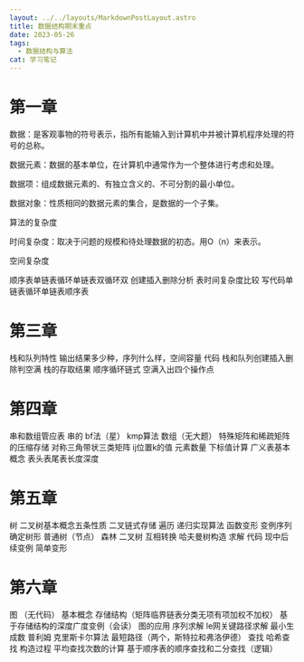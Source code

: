 ```yaml
---
layout: ../../layouts/MarkdownPostLayout.astro
title: 数据结构期末重点
date: 2023-05-26
tags:
  - 数据结构与算法
cat: 学习笔记
---
```


# 第一章

数据：是客观事物的符号表示，指所有能输入到计算机中并被计算机程序处理的符号的总称。

数据元素：数据的基本单位，在计算机中通常作为一个整体进行考虑和处理。

数据项：组成数据元素的、有独立含义的、不可分割的最小单位。

数据对象：性质相同的数据元素的集合，是数据的一个子集。

算法的复杂度

时间复杂度：取决于问题的规模和待处理数据的初态。用O（n）来表示。

空间复杂度

顺序表单链表循环单链表双循环双 创建插入删除分析 表时间复杂度比较 写代码单链表循环单链表顺序表

# 第三章

栈和队列特性 输出结果多少种，序列什么样，空间容量 代码 栈和队列创建插入删除判空满 栈的存取结果 顺序循环链式 空满入出四个操作点

# 第四章 

串和数组管应表 串的 bf法（星） kmp算法 数组（无大题） 特殊矩阵和稀疏矩阵的压缩存储 对称三角带状三类矩阵 ij位置k的值 元素数量 下标值计算 广义表基本概念 表头表尾表长度深度

# 第五章 

树 二叉树基本概念五条性质 二叉链式存储 遍历 递归实现算法 函数变形 变例序列确定树形 普通树（节点） 森林 二叉树 互相转换 哈夫曼树构造 求解 代码 现中后续变例 简单变形

# 第六章 

图 （无代码） 基本概念 存储结构（矩阵临界链表分类无项有项加权不加权） 基于存储结构的深度广度变例（会读） 图的应用 序列求解 le网关键路径求解 最小生成数 普利姆 克里斯卡尔算法 最短路径（两个，斯特拉和弗洛伊德） 查找 哈希查找 构造过程 平均查找次数的计算 基于顺序表的顺序查找和二分查找（逻辑）
